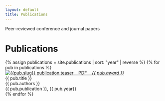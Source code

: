 ```yaml
---
layout: default
title: Publications
---
```


Peer-reviewed conference and journal papers

<h1 class="mt-4">Publications</h1>
{% assign publications = site.publications | sort: "year" | reverse %}
{% for pub in publications %}
<div class="pubitem">
<div class="pubteaser">
  <a href="/download/{{ pub.slug}}.pdf"> <!--<a href="{{pub.url}}">-->
    <img src="/assets/img/{{ pub.slug }}_small.png" alt="{{pub.slug}} publication teaser"/> &nbsp;&nbsp; <i class="fa fa-file-pdf-o"></i> PDF &nbsp;&nbsp; <i class="pubaward">{{ pub.award }}</i>
  </a>
</div>
  <div class="pubtitle">
    {{ pub.title }}
  </div>
  <div class="pubauthors">
    {{ pub.authors }}
  </div>
  <div class="pubinfo">
    {{ pub.publication }}, {{ pub.year}}
  </div>
<!-- <div class="publinks">-->
  <!--<a href="/download/{{ pub.slug}}.pdf"><i class="fa fa-file-pdf-o"></i> PDF</a>&nbsp;&nbsp;-->
  <!--<a href="{{pub.url}}"><i class="fa fa-link"></i> Project Page</a>-->
  <!-- <div class="pubaward">{{ pub.award }}</div>-->
<!--</div>-->
</div>
{% endfor %}